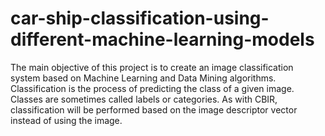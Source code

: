 # car-ship-classification-using-different-machine-learning-models

The main objective of this project is to create an image classification system based on Machine Learning and Data Mining algorithms. Classification is the process of predicting the class of a given image. Classes are sometimes called labels or categories. As with CBIR, classification will be performed based on the image descriptor vector instead of using the image.
